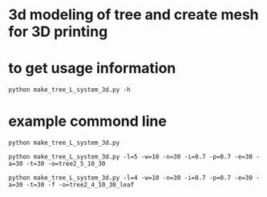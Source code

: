 # 3d modeling of tree and create mesh for 3D printing

# to get usage information
```
python make_tree_L_system_3d.py -h
```

# example commond line
```
python make_tree_L_system_3d.py

python make_tree_L_system_3d.py -l=5 -w=10 -n=30 -i=0.7 -p=0.7 -e=30 -a=30 -t=30 -o=tree2_5_10_30

python make_tree_L_system_3d.py -l=4 -w=10 -n=30 -i=0.7 -p=0.7 -e=30 -a=30 -t=30 -f -o=tree2_4_10_30_leaf
```
